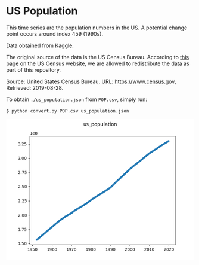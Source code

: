 # US Population

This time series are the population numbers in the US. A potential change 
point occurs around index 459 (1990s).

Data obtained from
[Kaggle](https://www.kaggle.com/census/population-time-series-data#POP.csv).

The original source of the data is the US Census Bureau. According to [this 
page](https://web.archive.org/web/20191120160410/https://ask.census.gov/prweb/PRServletCustom/YACFBFye-rFIz_FoGtyvDRUGg1Uzu5Mn*/!STANDARD?pyActivity=pyMobileSnapStart&ArticleID=KCP-4726) 
on the US Census website, we are allowed to redistribute the data as part of 
this repository.

Source: United States Census Bureau, URL: https://www.census.gov, Retrieved: 
2019-08-28.

To obtain ``./us_population.json`` from ``POP.csv``, simply run:

```
$ python convert.py POP.csv us_population.json
```

![Plot of us_population dataset](./us_population.png)

